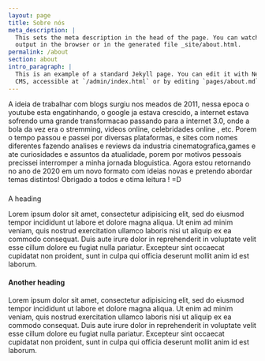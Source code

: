 ```yaml
---
layout: page
title: Sobre nós
meta_description: |
  This sets the meta description in the head of the page. You can watch the 
  output in the browser or in the generated file _site/about.html.
permalink: /about
section: about
intro_paragraph: |
  This is an example of a standard Jekyll page. You can edit it with Netlify
  CMS, accessible at `/admin/index.html` or by editing `pages/about.md` in a text editor.
---
```

A ideia de trabalhar com blogs surgiu nos meados de 2011, nessa epoca o youtube esta engatinhando, o google ja estava crescido, a internet estava sofrendo uma grande transformacao passando para a internet 3.0, onde a bola da vez era o stremming, videos online, celebridades online , etc. Porem o tempo passou e passei por diversas plataformas, e sites com nomes diferentes fazendo analises e reviews da industria cinematografica,games e ate curiosidades e assuntos da atualidade, porem por motivos pessoais precissei interromper a minha jornada bloguistica. Agora estou retornando no ano de 2020 em um novo formato com ideias novas e pretendo abordar temas distintos! Obrigado a todos e otima leitura ! =D

###
A heading

Lorem ipsum dolor sit amet, consectetur adipisicing elit, sed do eiusmod tempor incididunt ut labore et dolore magna aliqua. Ut enim ad minim veniam, quis nostrud exercitation ullamco laboris nisi ut aliquip ex ea commodo consequat. Duis aute irure dolor in reprehenderit in voluptate velit esse cillum dolore eu fugiat nulla pariatur. Excepteur sint occaecat cupidatat non proident, sunt in culpa qui officia deserunt mollit anim id est laborum.

#### Another heading

Lorem ipsum dolor sit amet, consectetur adipisicing elit, sed do eiusmod tempor incididunt ut labore et dolore magna aliqua. Ut enim ad minim veniam, quis nostrud exercitation ullamco laboris nisi ut aliquip ex ea commodo consequat. Duis aute irure dolor in reprehenderit in voluptate velit esse cillum dolore eu fugiat nulla pariatur. Excepteur sint occaecat cupidatat non proident, sunt in culpa qui officia deserunt mollit anim id est laborum.
